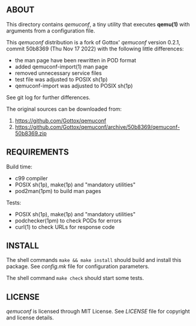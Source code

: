 ABOUT
-----
This directory contains *qemuconf*, a tiny utility that executes
**qemu(1)** with arguments from a configuration file.

This *qemuconf* distribution is a fork of Gottox' *qemuconf* version
0.2.1, commit 50b8369 (Thu Nov 17 2022) with the following little
differences:
  * the man page have been rewritten in POD format
  * added qemuconf-import(1) man page
  * removed unnecessary service files
  * test file was adjusted to POSIX sh(1p)
  * qemuconf-import was adjusted to POSIX sh(1p)

See git log for further differences.

The original sources can be downloaded from:
  1. https://github.com/Gottox/qemuconf
  2. https://github.com/Gottox/qemuconf/archive/50b8369/qemuconf-50b8369.zip

REQUIREMENTS
------------
Build time:
  * c99 compiler
  * POSIX sh(1p), make(1p) and "mandatory utilities"
  * pod2man(1pm) to build man pages

Tests:
  * POSIX sh(1p), make(1p) and "mandatory utilities"
  * podchecker(1pm) to check PODs for errors
  * curl(1) to check URLs for response code

INSTALL
-------
The shell commands `make && make install` should build and install
this package.  See *config.mk* file for configuration parameters.

The shell command `make check` should start some tests.

LICENSE
-------
*qemuconf* is licensed through MIT License.
See *LICENSE* file for copyright and license details.


<!-- vim:sw=2:ts=2:sts=2:et:cc=72:tw=70
End of file. -->
